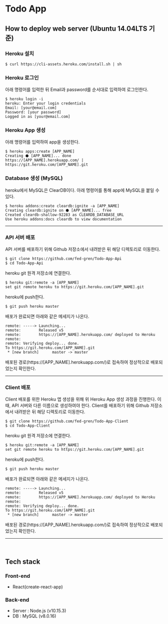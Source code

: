 # Todo App


## How to deploy web server (Ubuntu 14.04LTS 기준)

### Heroku 설치

```
$ curl https://cli-assets.heroku.com/install.sh | sh
```

### Heroku 로그인

아래 명령어를 입력한 뒤 Email과 password를 순서대로 입력하여 로그인한다.
```
$ heroku login -i
heroku: Enter your login credentials
Email: [your@email.com]
Password: [your password]
Logged in as [your@email.com]
```

### Heroku App 생성

아래 명령어를 입력하여 app을 생성한다.
```
$ heroku apps:create [APP_NAME]
Creating ⬢ [APP_NAME]... done
https://[APP_NAME].herokuapp.com/ | https://git.heroku.com/[APP_NAME].git
```

### Database 생성 (MySQL)

heroku에서 MySQL은 ClearDB이다. 아래 명령어를 통해 app에 MySQL을 붙일 수 있다.
```
$ heroku addons:create cleardb:ignite -a [APP_NAME]
Creating cleardb:ignite on ⬢ [APP_NAME]... free
Created cleardb-shallow-92283 as CLEARDB_DATABASE_URL
Use heroku addons:docs cleardb to view documentation
```

---

### API 서버 배포

API 서버를 배포하기 위해 Github 저장소에서 내려받은 뒤 해당 디렉토리로 이동한다.
```
$ git clone https://github.com/fed-gren/Todo-App-Api
$ cd Todo-App-Api
```
heroku git 원격 저장소에 연결한다.
```
$ heroku git:remote -a [APP_NAME]
set git remote heroku to https://git.heroku.com/[APP_NAME].git
```

heroku에 push한다.
```
$ git push heroku master
```

배포가 완료되면 아래와 같은 메세지가 나온다.
```
remote: -----> Launching...
remote:        Released v5
remote:        https://[APP_NAME].herokuapp.com/ deployed to Heroku
remote:
remote: Verifying deploy... done.
To https://git.heroku.com/[APP_NAME].git
 * [new branch]      master -> master
```

배포된 경로(https://[APP_NAME].herokuapp.com/)로 접속하여 정상적으로 배포되었는지 확인한다.

---

### Client 배포

Client 배포를 위한 Heroku 앱 생성을 위해 위 Heroku App 생성 과정을 진행한다. 이 때, API 서버와 다른 이름으로 생성하여야 한다.
Client를 배포하기 위해 Github 저장소에서 내려받은 뒤 해당 디렉토리로 이동한다.
```
$ git clone https://github.com/fed-gren/Todo-App-Client
$ cd Todo-App-Client
```
heroku git 원격 저장소에 연결한다.
```
$ heroku git:remote -a [APP_NAME]
set git remote heroku to https://git.heroku.com/[APP_NAME].git
```

heroku에 push한다.
```
$ git push heroku master
```

배포가 완료되면 아래와 같은 메세지가 나온다.
```
remote: -----> Launching...
remote:        Released v5
remote:        https://[APP_NAME].herokuapp.com/ deployed to Heroku
remote:
remote: Verifying deploy... done.
To https://git.heroku.com/[APP_NAME].git
 * [new branch]      master -> master
```

배포된 경로(https://[APP_NAME].herokuapp.com/)로 접속하여 정상적으로 배포되었는지 확인한다.

---
<br>

## Tech stack

### Front-end

- React(create-react-app)

### Back-end

- Server : Node.js (v10.15.3)
- DB : MySQL (v8.0.16)